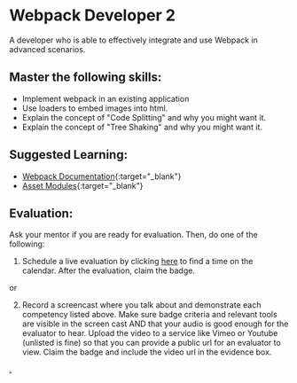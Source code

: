 # Webpack Developer 2

A developer who is able to effectively integrate and use Webpack in advanced scenarios.

## Master the following skills:

- Implement webpack in an existing application
- Use loaders to embed images into html.
- Explain the concept of "Code Splitting" and why you might want it.
- Explain the concept of "Tree Shaking" and why you might want it.

## Suggested Learning:

- [Webpack Documentation](https://webpack.js.org/){:target="\_blank"}
- [Asset Modules](https://webpack.js.org/guides/asset-modules/){:target="\_blank"}

## Evaluation:

Ask your mentor if you are ready for evaluation. Then, do one of the following:

1. Schedule a live evaluation by clicking [here](https://calendly.com/codex-evaluations/4?a1=Webpack%20Developer%202&a2=xHK3WRWMTXylAWZrB4K88g) to find a time on the calendar. After the evaluation, claim the badge.

or

2. Record a screencast where you talk about and demonstrate each competency listed above. Make sure badge criteria and relevant tools are visible in the screen cast AND that your audio is good enough for the evaluator to hear. Upload the video to a service like Vimeo or Youtube (unlisted is fine) so that you can provide a public url for an evaluator to view. Claim the badge and include the video url in the evidence box.

[.](level-4)
